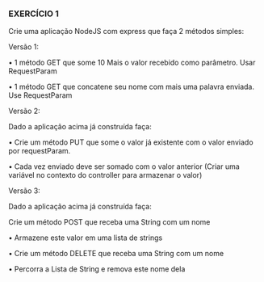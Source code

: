 ### EXERCÍCIO 1

Crie uma aplicação NodeJS com express que faça 2 métodos simples:

Versão 1:

• 1 método GET que some 10 Mais o valor recebido como parâmetro. Usar RequestParam

• 1 método GET que concatene seu nome com mais uma palavra enviada. Use RequestParam

Versão 2:

Dado a aplicação acima já construída faça:

• Crie um método PUT que some o valor já existente com o valor enviado por requestParam.

• Cada vez enviado deve ser somado com o valor anterior (Criar uma variável no contexto do controller para armazenar o valor)

Versão 3:

Dado a aplicação acima já construída faça:

Crie um método POST que receba uma String com um nome

• Armazene este valor em uma lista de strings

• Crie um método DELETE que receba uma String com um nome

• Percorra a Lista de String e remova este nome dela

